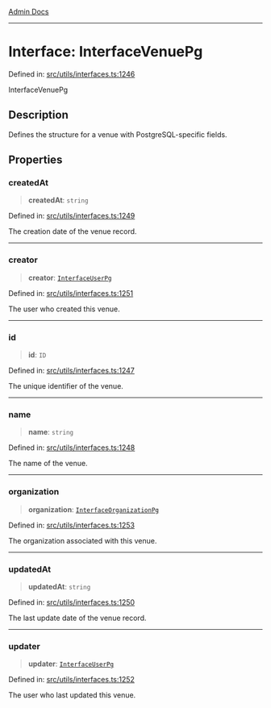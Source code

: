 [Admin Docs](/)

***

# Interface: InterfaceVenuePg

Defined in: [src/utils/interfaces.ts:1246](https://github.com/PalisadoesFoundation/talawa-admin/blob/main/src/utils/interfaces.ts#L1246)

InterfaceVenuePg

## Description

Defines the structure for a venue with PostgreSQL-specific fields.

## Properties

### createdAt

> **createdAt**: `string`

Defined in: [src/utils/interfaces.ts:1249](https://github.com/PalisadoesFoundation/talawa-admin/blob/main/src/utils/interfaces.ts#L1249)

The creation date of the venue record.

***

### creator

> **creator**: [`InterfaceUserPg`](InterfaceUserPg.md)

Defined in: [src/utils/interfaces.ts:1251](https://github.com/PalisadoesFoundation/talawa-admin/blob/main/src/utils/interfaces.ts#L1251)

The user who created this venue.

***

### id

> **id**: `ID`

Defined in: [src/utils/interfaces.ts:1247](https://github.com/PalisadoesFoundation/talawa-admin/blob/main/src/utils/interfaces.ts#L1247)

The unique identifier of the venue.

***

### name

> **name**: `string`

Defined in: [src/utils/interfaces.ts:1248](https://github.com/PalisadoesFoundation/talawa-admin/blob/main/src/utils/interfaces.ts#L1248)

The name of the venue.

***

### organization

> **organization**: [`InterfaceOrganizationPg`](InterfaceOrganizationPg.md)

Defined in: [src/utils/interfaces.ts:1253](https://github.com/PalisadoesFoundation/talawa-admin/blob/main/src/utils/interfaces.ts#L1253)

The organization associated with this venue.

***

### updatedAt

> **updatedAt**: `string`

Defined in: [src/utils/interfaces.ts:1250](https://github.com/PalisadoesFoundation/talawa-admin/blob/main/src/utils/interfaces.ts#L1250)

The last update date of the venue record.

***

### updater

> **updater**: [`InterfaceUserPg`](InterfaceUserPg.md)

Defined in: [src/utils/interfaces.ts:1252](https://github.com/PalisadoesFoundation/talawa-admin/blob/main/src/utils/interfaces.ts#L1252)

The user who last updated this venue.

